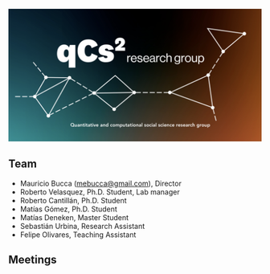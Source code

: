 
![logo](figures/logo.png)

## Team

- Mauricio Bucca ([mebucca@gmail.com](mailto:mebucca@gmail.com)), Director
- Roberto Velasquez, Ph.D. Student, Lab manager
- Roberto Cantillán, Ph.D. Student
- Matías Gómez, Ph.D. Student
- Matías Deneken, Master Student
- Sebastián Urbina, Research Assistant
- Felipe Olivares, Teaching Assistant

## Meetings


